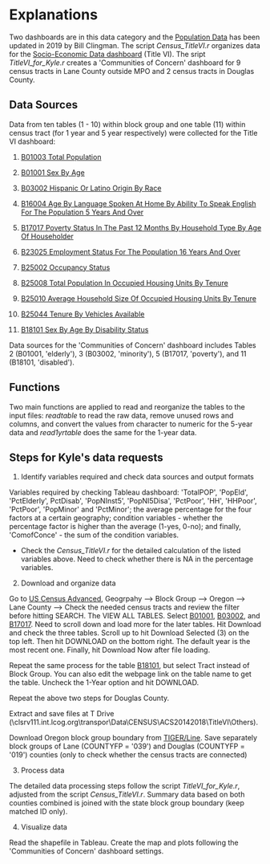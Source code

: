 # Explanations

Two dashboards are in this data category and the [Population Data](https://www.lcog.org/957/Population-Data) has been updated in 2019 by Bill Clingman. The script *Census_TitleVI.r* organizes data for the [Socio-Economic Data dashboard](https://lcog.org/958/Socio-Economic-Data) (Title VI). The sript *TitleVI_for_Kyle.r* creates a 'Communities of Concern' dashboard for 9 census tracts in Lane County outside MPO and 2 census tracts in Douglas County.  

## Data Sources

Data from ten tables (1 - 10) within block group and one table (11) within census tract (for 1 year and 5 year respectively) were collected for the Title VI dashboard:

1. [B01003 Total Population](https://data.census.gov/cedsci/table?g=0500000US41039.150000&tid=ACSDT5Y2018.B01003&hidePreview=false&cid=B01003_001E&vintage=2018)

2. [B01001 Sex By Age](https://data.census.gov/cedsci/table?g=0500000US41039.150000&tid=ACSDT5Y2018.B01001&hidePreview=false&cid=B01003_001E&vintage=2018)

3. [B03002 Hispanic Or Latino Origin By Race](https://data.census.gov/cedsci/table?g=0500000US41039.150000&tid=ACSDT5Y2018.B03002&hidePreview=false&cid=B01003_001E&vintage=2018) 

4. [B16004 Age By Language Spoken At Home By Ability To Speak English For The Population 5 Years And Over](https://data.census.gov/cedsci/table?g=0500000US41039.150000&tid=ACSDT5Y2018.B16004&hidePreview=false&cid=B01003_001E&vintage=2018) 

5. [B17017 Poverty Status In The Past 12 Months By Household Type By Age Of Householder](https://data.census.gov/cedsci/table?g=0500000US41039.150000&tid=ACSDT5Y2018.B17017&hidePreview=false&cid=B01003_001E&vintage=2018)

6. [B23025 Employment Status For The Population 16 Years And Over](https://data.census.gov/cedsci/table?g=0500000US41039.150000&tid=ACSDT5Y2018.B23025&hidePreview=false&cid=B01003_001E&vintage=2018)

7. [B25002 Occupancy Status](https://data.census.gov/cedsci/table?g=0500000US41039.150000&tid=ACSDT5Y2018.B25002&hidePreview=false&cid=B01003_001E&vintage=2018)

8. [B25008 Total Population In Occupied Housing Units By Tenure](https://data.census.gov/cedsci/table?g=0500000US41039.150000&tid=ACSDT5Y2018.B25008&hidePreview=false&cid=B01003_001E&vintage=2018)

9. [B25010 Average Household Size Of Occupied Housing Units By Tenure](https://data.census.gov/cedsci/table?g=0500000US41039.150000&tid=ACSDT5Y2018.B25010&hidePreview=false&cid=B01003_001E&vintage=2018)

10. [B25044 Tenure By Vehicles Available](https://data.census.gov/cedsci/table?g=0500000US41039.150000&tid=ACSDT5Y2018.B25044&hidePreview=false&cid=B01003_001E&vintage=2018)

11. [B18101 Sex By Age By Disability Status](https://data.census.gov/cedsci/table?tid=ACSDT1Y2018.B18101&t=Disability&vintage=2018)

Data sources for the 'Communities of Concern' dashboard includes Tables 2 (B01001, 'elderly'), 3 (B03002, 'minority'), 5 (B17017, 'poverty'), and 11 (B18101, 'disabled'). 

## Functions 
Two main functions are applied to read and reorganize the tables to the input files: *readtable* to read the raw data, remove unused rows and columns, and convert the values from character to numeric for the 5-year data and *read1yrtable* does the same for the 1-year data.

## Steps for Kyle's data requests

1. Identify variables required and check data sources and output formats

Variables required by checking Tableau dashboard: 'TotalPOP', 'PopEld', 'PctElderly', PctDisab', 'PopNInst5', 'PopNI5Disa', 'PctPoor', 'HH', 'HHPoor', 'PctPoor', 'PopMinor' and 'PctMinor'; the average percentage for the four factors at a certain geography; condition variables - whether the percentage factor is higher than the average (1-yes, 0-no); and finally, 'ComofConce' - the sum of the condition variables. 

* Check the *Census_TitleVI.r* for the detailed calculation of the listed variables above. Need to check whether there is NA in the percentage variables.   

2. Download and organize data

Go to [US Census Advanced](https://data.census.gov/cedsci/advanced), Geogrpahy --> Block Group --> Oregon --> Lane County --> Check the needed census tracts and review the filter before hitting SEARCH. The VIEW ALL TABLES. Select [B01001](https://data.census.gov/cedsci/table?g=1400000US41039001101.150000,41039001102.150000,41039001201.150000,41039001301.150000,41039001302.150000,41039001400.150000,41039001700.150000,41039000800.150000,41039001202.150000&tid=ACSDT5Y2018.B01001&layer=VT_2018_150_00_PY_D1&vintage=2018&hidePreview=false&cid=B00001_001E), [B03002](https://data.census.gov/cedsci/table?g=1400000US41039001101.150000,41039001102.150000,41039001201.150000,41039001301.150000,41039001302.150000,41039001400.150000,41039001700.150000,41039000800.150000,41039001202.150000&tid=ACSDT5Y2018.B03002&layer=VT_2018_150_00_PY_D1&vintage=2018&hidePreview=false&cid=B00001_001E), and [B17017](https://data.census.gov/cedsci/table?g=1400000US41039001101.150000,41039001102.150000,41039001201.150000,41039001301.150000,41039001302.150000,41039001400.150000,41039001700.150000,41039000800.150000,41039001202.150000&tid=ACSDT5Y2018.B17017&layer=VT_2018_150_00_PY_D1&vintage=2018&hidePreview=false&cid=B00001_001E). Need to scroll down and load more for the later tables. Hit Download and check the three tables. Scroll up to hit Download Selected (3) on the top left. Then hit DOWNLOAD on the bottom right. The default year is the most recent one. Finally, hit Download Now after file loading. 

Repeat the same process for the table [B18101](https://data.census.gov/cedsci/table?g=1400000US41039001101,41039001102,41039001201,41039001202,41039001301,41039001302,41039001400,41039001700,41039000800&layer=VT_2018_140_00_PY_D1&tid=ACSDT5Y2018.B18101&vintage=2018&hidePreview=false&cid=S0101_C01_001E), but select Tract instead of Block Group. You can also edit the webpage link on the table name to get the table. Uncheck the 1-Year option and hit DOWNLOAD.

Repeat the above two steps for Douglas County. 

Extract and save files at T Drive (\\clsrv111.int.lcog.org\transpor\Data\CENSUS\ACS20142018\TitleVI\Others\). 

Download Oregon block group boundary from [TIGER/Line](https://www.census.gov/cgi-bin/geo/shapefiles/index.php?year=2019&layergroup=Block+Groups). Save separately block groups of Lane (COUNTYFP = '039') and Douglas (COUNTYFP = '019') counties (only to check whether the census tracts are connected)

3. Process data

The detailed data processing steps follow the script *TitleVI_for_Kyle.r*, adjusted from the script *Census_TitleVI.r*. Summary data based on both counties combined is joined with the state block group boundary (keep matched ID only). 

4. Visualize data

Read the shapefile in Tableau. Create the map and plots following the 'Communities of Concern' dashboard settings.
